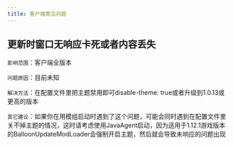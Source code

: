 ```yaml
---
title: 客户端常见问题
---
```

## 更新时窗口无响应卡死或者内容丢失
`影响范围`：客户端全版本

`问题原因`：目前未知

`解决方法`：在配置文件里把主题禁用即可disable-theme: true或者升级到1.0.13或更高的版本

`其它建议`：如果你在用模组启动时遇到了这个问题，可能会同时遇到在配置文件里关不掉主题的情况，这时请考虑使用JavaAgent启动，因为适用于1.12.1游戏版本的BalloonUpdateModLoader会强制开启主题，然后就会导致未响应的问题出现